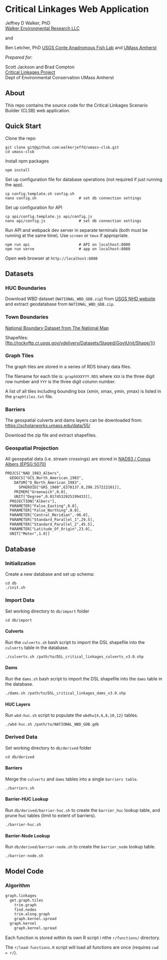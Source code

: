 Critical Linkages Web Application
=================================

Jeffrey D Walker, PhD  
[Walker Environmental Research LLC](https://walkerenvres.com)

and

Ben Letcher, PhD
[USGS Conte Anadromous Fish Lab](https://www.usgs.gov/centers/lsc) and [UMass Amherst](https://eco.umass.edu/people/faculty/letcher-ben/)

*Prepared for*:

Scott Jackson and Brad Compton  
[Critical Linkages Project](http://umasscaps.org/applications/critical-linkages.html)  
Dept of Environmental Conservation
UMass Amherst

## About

This repo contains the source code for the Critical Linkages Scenario Builder (CLSB) web application.

## Quick Start

Clone the repo

```
git clone git@github.com:walkerjeffd/umass-clsb.git
cd umass-clsb
```

Install npm packages

```
npm install
```

Set up configuration file for database operations (not required if just running the app).

```
cp config.template.sh config.sh
nano config.sh                   # set db connection settings
```

Set up configuration for API

```
cp api/config.template.js api/config.js
nano api/config.js               # set db connection settings
```

Run API and webpack dev server in separate terminals (both must be running at the same time). Use `screen` or `tmux` if appropriate.

```
npm run api                      # API on localhost:8000
npm run serve                    # app on localhost:8080
```

Open web browser at `http://localhost:8080`

## Datasets

### HUC Boundaries

Download WBD dataset (`NATIONAL_WBD_GDB.zip`) from [USGS NHD website](https://nhd.usgs.gov/data.html) and extract geodatabase from `NATIONAL_WBD_GDB.zip`.

### Town Boundaries

[National Boundary Dataset from The National Map](https://www.sciencebase.gov/catalog/item/4f70b219e4b058caae3f8e19)

Shapefiles: [ftp://rockyftp.cr.usgs.gov/vdelivery/Datasets/Staged/GovtUnit/Shape/]()

### Graph Tiles

The graph tiles are stored in a series of RDS binary data files.

The filename for each tile is: `graphXXXYYY.RDS` where `XXX` is the three digit row number and `YYY` is the three digit column number.

A list of all tiles including bounding box (xmin, xmax, ymin, ymax) is listed in the `graphtiles.txt` file.

### Barriers

The geospatial culverts and dams layers can be downloaded from: https://scholarworks.umass.edu/data/55/

Download the zip file and extract shapefiles.

### Geospatial Projection

All geospatial data (i.e. stream crossings) are stored in [NAD83 / Conus Albers (EPSG:5070)](http://prj2epsg.org/epsg/5070)

```txt
PROJCS["NAD_1983_Albers",
  GEOGCS["GCS_North_American_1983",
    DATUM["D_North_American_1983",
      SPHEROID["GRS_1980",6378137.0,298.257222101]],
    PRIMEM["Greenwich",0.0],
    UNIT["Degree",0.0174532925199433]],
  PROJECTION["Albers"],
  PARAMETER["False_Easting",0.0],
  PARAMETER["False_Northing",0.0],
  PARAMETER["Central_Meridian",-96.0],
  PARAMETER["Standard_Parallel_1",29.5],
  PARAMETER["Standard_Parallel_2",45.5],
  PARAMETER["Latitude_Of_Origin",23.0],
  UNIT["Meter",1.0]]
```

## Database

### Initialization

Create a new database and set up schema:

```
cd db
./init.sh
```

### Import Data

Set working directory to `db/import` folder

```
cd db/import
```

#### Culverts

Run the `culverts.sh` bash script to import the DSL shapefile into the `culverts` table in the database.

```
./culverts.sh /path/to/DSL_critical_linkages_culverts_v3.0.shp
```

#### Dams

Run the `dams.sh` bash script to import the DSL shapefile into the `dams` table in the database.

```
./dams.sh /path/to/DSL_critical_linkages_dams_v3.0.shp
```

#### HUC Layers

Run `wbd-huc.sh` script to populate the `wbdhu{4,6,8,10,12}` tables.

```
./wbd-huc.sh /path/to/NATIONAL_WBD_GDB.gdb
```

### Derived Data

Set working directory to `db/derived` folder

```
cd db/derived
```

#### Barriers

Merge the `culverts` and `dams` tables into a single `barriers table`.

```
./barriers.sh
```

#### Barrier-HUC Lookup

Run `db/derived/barrier-huc.sh` to create the `barrier_huc` lookup table, and prune huc tables (limit to extent of barriers).

```
./barrier-huc.sh
```

#### Barrier-Node Lookup

Run `db/derived/barrier-node.sh` to create the `barrier_node` lookup table.

```
./barrier-node.sh
```

## Model Code

### Algorithm

```txt
graph.linkages
  get.graph.tiles
    trim.graph
    find.nodes
    trim.along.graph
    graph.kernel.spread
  graph.kernel
    graph.kernel.spread
```

Each function is stored within its own R script i nthe `r/functions/` directory.

The `r/load-functions.R` script will load all functions are once (requires `cwd = r/`).
